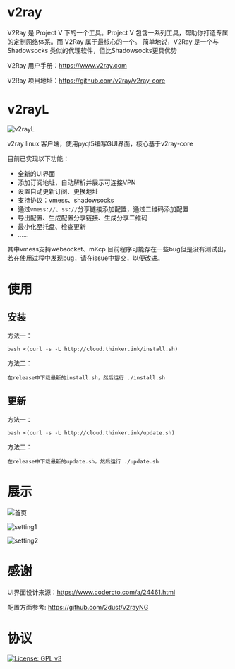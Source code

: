 # v2ray
V2Ray 是 Project V 下的一个工具。Project V 包含一系列工具，帮助你打造专属的定制网络体系。而 V2Ray 属于最核心的一个。 简单地说，V2Ray 是一个与 Shadowsocks 类似的代理软件，但比Shadowsocks更具优势

V2Ray 用户手册：https://www.v2ray.com

V2Ray 项目地址：https://github.com/v2ray/v2ray-core

# v2rayL

![v2rayL](http://cloud.thinker.ink/images/857633d396d9f89cc606c0666194f45f.png)

v2ray linux 客户端，使用pyqt5编写GUI界面，核心基于v2ray-core

目前已实现以下功能：

- 全新的UI界面
- 添加订阅地址，自动解析并展示可连接VPN
- 设置自动更新订阅、更换地址
- 支持协议：vmess、shadowsocks
- 通过`vmess://`、`ss://`分享链接添加配置，通过二维码添加配置
- 导出配置、生成配置分享链接、生成分享二维码
- 最小化至托盘、检查更新
- ......

其中vmess支持websocket、mKcp
目前程序可能存在一些bug但是没有测试出，若在使用过程中发现bug，请在issue中提交，以便改进。

# 使用

## 安装
方法一：
```
bash <(curl -s -L http://cloud.thinker.ink/install.sh)
```

方法二：
```
在release中下载最新的install.sh，然后运行 ./install.sh
```

## 更新
方法一：
```
bash <(curl -s -L http://cloud.thinker.ink/update.sh)
```

方法二：
```
在release中下载最新的update.sh，然后运行 ./update.sh
```

# 展示

![首页](http://cloud.thinker.ink/images/690c3ea3c5357273beeef2e6b0c573ee.png)

![setting1](http://cloud.thinker.ink/images/c7c0cafc297d6be5ea6bb7ebcd3a1375.png)

![setting2](http://cloud.thinker.ink/images/37239b8753e2344872477c518a9cd4c8.png)

# 感谢

UI界面设计来源：https://www.codercto.com/a/24461.html

配置方面参考: https://github.com/2dust/v2rayNG

# 协议

[![License: GPL v3](https://img.shields.io/badge/License-GPL%20v3-blue.svg)](https://www.gnu.org/licenses/gpl-3.0)


